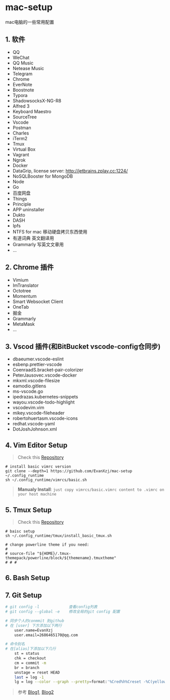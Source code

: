 # mac-setup
mac电脑的一些常用配置

## 1. 软件

- QQ
- WeChat
- QQ Music
- Netease Music
- Telegram
- Chrome
- EverNote
- Boostnote
- Typora
- ShadowsocksX-NG-R8
- Alfred 3
- Keyboard Maestro
- SourceTree
- Vscode
- Postman
- Charles
- iTerm2
- Tmux
- Virtual Box
- Vagrant
- Ngrok
- Docker
- DataGrip, license server: http://jetbrains.zplay.cc:1224/
- NoSQLBooster for MongoDB
- Node
- Go
- 百度网盘
- Things 
- Principle
- APP uninstaller
- Dukto
- DASH
- Ipfs
- NTFS for mac  移动硬盘拷贝东西使用
- 有道词典 英文翻译用
- Grammarly 写英文文章用
- ...

## 2. Chrome 插件

- Vimium
- ImTranslator
- Octotree
- Momentum
- Smart Websocket Client
- OneTab
- 掘金
- Grammarly
- MetaMask
- ...

## 3. Vscod 插件(和BitBucket vscode-config仓同步)

- dbaeumer.vscode-eslint
- esbenp.prettier-vscode
- CoenraadS.bracket-pair-colorizer
- PeterJausovec.vscode-docker
- mkxml.vscode-filesize
- eamodio.gitlens
- ms-vscode.go
- ipedrazas.kubernetes-snippets
- wayou.vscode-todo-highlight
- vscodevim.vim
- mikey.vscode-fileheader
- robertohuertasm.vscode-icons
- redhat.vscode-yaml
- DotJoshJohnson.xml

## 4. Vim Editor Setup

> Check this [Repository][1]

```shell
# install basic vimrc version
git clone --depth=1 https://github.com/EvanXzj/mac-setup ~/.config_runtime
sh ~/.config_runtime/vimrcs/basic.sh
```

> **Manualy Install**: `just copy vimrcs/basic.vimrc content to .vimrc on your host machine`

## 5. Tmux Setup

> Check this [Repository][2]

```shell
# baisc setup
sh ~/.config_runtime/tmux/install_basic_tmux.sh

# change powerline theme if you need: 
#
# source-file "${HOME}/.tmux-themepack/powerline/block/${themename}.tmuxtheme"
# # #
```

## 6. Bash Setup


## 7. Git Setup

```bash 
# git config -l             查看config列表
# git config --global -e    修改全局的git config 配置

# 同步个人的conmmit 到github
# 在 [user] 下方添加以下两行
    user.name=EvanXzj
    user.email=2686465170@qq.com

# 命令别名
# 在[alias]下添加以下几行
    st = status
    chk = checkout
    cm = commit -m
    br = branch
    unstage = reset HEAD
    last = log -1
    lg = log --color --graph --pretty=format:'%Cred%h%Creset -%C(yellow)%d%Creset %s %Cgreen(%cr) %C(bold blue)<%an>%Creset' --abbrev-commit
```

> 参考 [Blog1][3], [Blog2][4]

[1]: https://github.com/amix/vimrc
[2]: https://github.com/EvanXzj/my-tmux-conf
[3]: https://code.tutsplus.com/tutorials/how-to-customize-the-command-prompt--net-20586
[4]: https://gist.github.com/natelandau/10654137